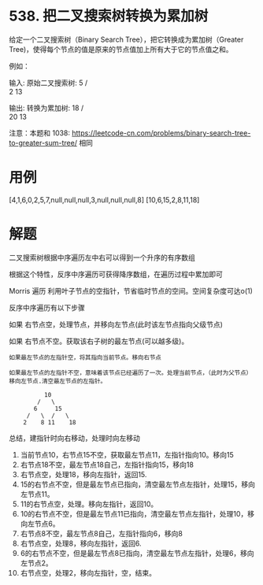 # 538. 把二叉搜索树转换为累加树
给定一个二叉搜索树（Binary Search Tree），把它转换成为累加树（Greater Tree)，使得每个节点的值是原来的节点值加上所有大于它的节点值之和。

例如：

输入: 原始二叉搜索树:
              5
            /   \
           2     13

输出: 转换为累加树:
             18
            /   \
          20     13
 

注意：本题和 1038: https://leetcode-cn.com/problems/binary-search-tree-to-greater-sum-tree/ 相同


# 用例
[4,1,6,0,2,5,7,null,null,null,3,null,null,null,8]
[10,6,15,2,8,11,18]


# 解题

二叉搜索树根据中序遍历左中右可以得到一个升序的有序数组

根据这个特性，反序中序遍历可获得降序数组，在遍历过程中累加即可


Morris 遍历
利用叶子节点的空指针，节省临时节点的空间。空间复杂度可达o(1)

反序中序遍历有以下步骤

如果 右节点空，处理节点，并移向左节点(此时该左节点指向父级节点)

如果 右节点不空。获取该右子树的最左节点(可以越多级)。

    如果最左节点的左指针空，将其指向当前节点。移向右节点
    
    如果最左节点的左指针不空，意味着该节点已经遍历了一次。处理当前节点，（此时为父节点）移向左节点.清空最左节点的左指针。

              10
            /   \
           6     15
         /   \  /   \
        2    8 11    18

总结，建指针时向右移动，处理时向左移动

1. 当前节点10，右节点15不空，获取最左节点11，左指针指向10。移向15
2. 右节点18不空，最左节点18自己，左指针指向15，移向18
3. 右节点空，处理18，移向左指针，返回15.
4. 15的右节点不空，但是最左节点已指向，清空最左节点左指针，处理15，移向左节点11。
5. 11的右节点空，处理。移向左指针，返回10。
6. 10的右节点不空，但是最左节点11已指向，清空最左节点左指针，处理10，移向左节点6。
7. 右节点8不空，最左节点8自己，左指针指向6，移向8
8. 右节点空，处理8，移向左指针，返回6.
9. 6的右节点不空，但是最左节点8已指向，清空最左节点左指针，处理6，移向左节点2。
10. 右节点空，处理2，移向左指针，空，结束。




